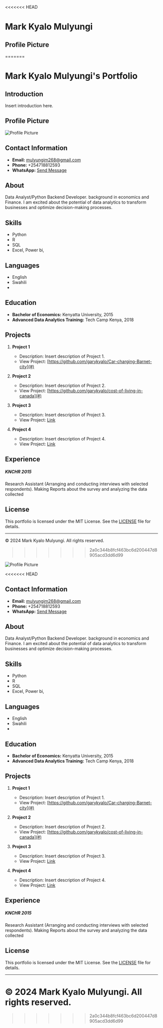 <<<<<<< HEAD
# Mark Kyalo Mulyungi

## Profile Picture
=======
# Mark Kyalo Mulyungi's Portfolio

## Introduction
Insert introduction here.

## Profile Picture
![Profile Picture](profile.jpg)

## Contact Information
- **Email:** mulyungim268@gmail.com
- **Phone:** +254718812593
- **WhatsApp:** [Send Message](https://wa.me/254718812593)

## About
Data Analyst/Python Backend Developer. background in economics and Finance. I am excited about the potential of data analytics to transform businesses and optimize decision-making processes.

## Skills
- Python 
- R
- SQL
- Excel, Power bi, 

## Languages
- English
- Swahili
- 

## Education
- **Bachelor of Economics:** Kenyatta University, 2015
- **Advanced Data Analytics Training:** Tech Camp Kenya, 2018

## Projects
1. **Project 1**
   - Description: Insert description of Project 1.
   - View Project: [https://github.com/garykyalo/Car-charging-Barnet-city](#)

2. **Project 2**
   - Description: Insert description of Project 2.
   - View Project: [https://github.com/garykyalo/cost-of-living-in-canada](#)

3. **Project 3**
   - Description: Insert description of Project 3.
   - View Project: [Link](#)

4. **Project 4**
   - Description: Insert description of Project 4.
   - View Project: [Link](#)

## Experience
##### KNCHR 2015
Research Assistant (Arranging and conducting interviews with selected respondents). Making Reports about the survey and analyzing the data collected        

## License
This portfolio is licensed under the MIT License. See the [LICENSE](LICENSE) file for details.

---

&copy; 2024 Mark Kyalo Mulyungi. All rights reserved.
>>>>>>> 2a0c344b8fcf463bc6d200447d8905acd3dd6d99

![Profile Picture](profile.jpg)

<<<<<<< HEAD
## Contact Information

- **Email:** mulyungim268@gmail.com
- **Phone:** +254718812593
- **WhatsApp:** [Send Message](https://wa.me/254718812593)

## About

Data Analyst/Python Backend Developer. background in economics and Finance. I am excited about the potential of data analytics to transform businesses and optimize decision-making processes.

## Skills

- Python
- R
- SQL
- Excel, Power bi,

## Languages

- English
- Swahili
-

## Education

- **Bachelor of Economics:** Kenyatta University, 2015
- **Advanced Data Analytics Training:** Tech Camp Kenya, 2018

## Projects

1. **Project 1**

   - Description: Insert description of Project 1.
   - View Project: [https://github.com/garykyalo/Car-charging-Barnet-city](#)

2. **Project 2**

   - Description: Insert description of Project 2.
   - View Project: [https://github.com/garykyalo/cost-of-living-in-canada](#)

3. **Project 3**

   - Description: Insert description of Project 3.
   - View Project: [Link](#)

4. **Project 4**
   - Description: Insert description of Project 4.
   - View Project: [Link](#)

## Experience

##### KNCHR 2015

Research Assistant (Arranging and conducting interviews with selected respondents). Making Reports about the survey and analyzing the data collected

## License

This portfolio is licensed under the MIT License. See the [LICENSE](LICENSE) file for details.

---

&copy; 2024 Mark Kyalo Mulyungi. All rights reserved.
=======
>>>>>>> 2a0c344b8fcf463bc6d200447d8905acd3dd6d99
